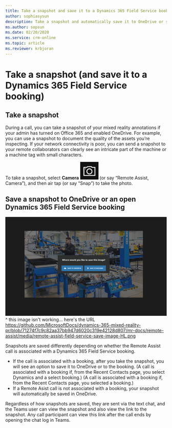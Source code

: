 ```yaml
---
title: Take a snapshot and save it to a Dynamics 365 Field Service booking 
author: sophiasysun
description: Take a snapshot and automatically save it to OneDrive or save it to a Dynamics 365 Field Service booking 
ms.author: sopsun
ms.date: 02/20/2020
ms.service: crm-online
ms.topic: article
ms.reviewer: krbjoran
---
```


# Take a snapshot (and save it to a Dynamics 365 Field Service booking)

## Take a snapshot

During a call, you can take a snapshot of your mixed reality annotations if your admin has turned on Office 365 and enabled OneDrive. For example, you can use a snapshot to document the quality of the assets you’re inspecting. If your network connectivity is poor, you can send a snapshot to your remote collaborators can clearly see an intricate part of the machine or a machine tag with small characters. 

To take a snapshot, select **Camera** ![Camera](media/RAHL_Camera.png "Camera") (or say “Remote Assist, Camera”), and then air tap (or say “Snap”) to take the photo.

## Save a snapshot to OneDrive or an open Dynamics 365 Field Service booking

![save-to-booking](media/remote-assist-field-service-save-image-HL.png "save-to-booking")
^ this image isn't working... here's the URL https://github.com/MicrosoftDocs/dynamics-365-mixed-reality-pr/blob/71274f7c9c82aa37bb947d6020c319e42128d807/mr-docs/remote-assist/media/remote-assist-field-service-save-image-HL.png

Snapshots are saved differently depending on whether the Remote Assist call is associated with a Dynamics 365 Field Service booking. 
* If the call is associated with a booking, after you take the snapshot, you will see an option to save it to OneDrive or to the booking. (A call is associated with a booking if, from the Recent Contacts page, you select Dynamics and a select booking.) (A call is associated with a booking if, from the Recent Contacts page, you selected a booking.)
* If a Remote Asist call is not associated with a booking, your snapshot will automatically be saved in OneDrive.  

Regardless of how snapshots are saved, they are sent via the text chat, and the Teams user can view the snapshot and also view the link to the snapshot. Any call participant can view this link after the call ends by opening the chat log in Teams.
